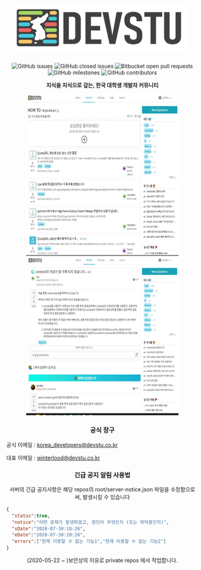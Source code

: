 <p align="center"><img src="/img/blacklogo.png" width="450px" height="120px"></p>

## 
<p align="center">
<img alt="GitHub issues" src="https://img.shields.io/github/issues-raw/22hours/devstudent?style=flat-square">
  <img alt="GitHub closed issues" src="https://img.shields.io/github/issues-closed-raw/22hours/devstudent?style=flat-square">
<img alt="Bitbucket open pull requests" src="https://img.shields.io/bitbucket/pr-raw/22hours/devstudent?style=flat-square">
<img alt="GitHub milestones" src="https://img.shields.io/github/milestones/all/22hours/devstudent?style=flat-square">
  <img alt="GitHub contributors" src="https://img.shields.io/github/contributors/22hours/devstudent?style=flat-square">
</p>

**<p align="center">지식을 지식으로 갚는, 한국 대학생 개발자 커뮤니티</p>**
<p align="center">
  <img src="/img/devstu-howto.JPG" width="400px" height="420px">
  <img src="/img/devstu-question.JPG" width="400px" height="420px">
</p>




<h3 align="center"> 공식 창구 </h3>

공식 이메일 : <korea_developers@devstu.co.kr>
  
대표 이메일 : <winterlood@devstu.co.kr>


<h3 align="center"> 긴급 공지 알림 사용법</h3>
<p align="center">
서버의 긴급 공지사항은  
해당 repos의 root/server-notice.json 파일을 수정함으로써, 발생시킬 수 있습니다
</p>

```json
{
  "status":true,
  "notice":"어떤 문제가 발생하였고, 원인이 무엇인지 (또는 파악중인지)",
  "sDate":"2020-07-30:18:26",
  "eDate":"2020-07-30:20:26",
  "errors":["현재 이용할 수 없는 기능1","현재 이용할 수 없는 기능2"]
}
```

<p align="center">(2020-05-22 ~ )보안상의 이유로 private repos 에서 작업합니다.</p>
